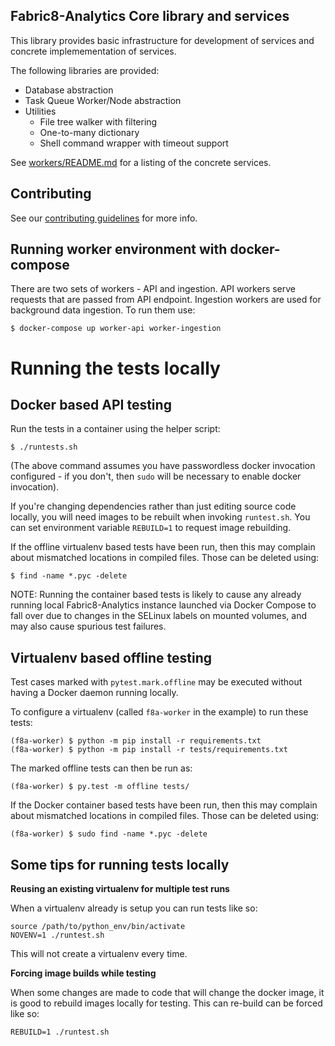 Fabric8-Analytics Core library and services
-------------------------------------------

This library provides basic infrastructure for development of services and concrete implemementation of services. 

The following libraries are provided:

* Database abstraction
* Task Queue Worker/Node abstraction
* Utilities
  * File tree walker with filtering
  * One-to-many dictionary
  * Shell command wrapper with timeout support

See [workers/README.md](./f8a_worker/workers/README.md) for a listing of the concrete services.

## Contributing

See our [contributing guidelines](https://github.com/fabric8-analytics/common/blob/master/CONTRIBUTING.md) for more info.

## Running worker environment with docker-compose

There are two sets of workers - API and ingestion. API workers serve requests that are passed from API endpoint. Ingestion workers are used for background data ingestion. To run them use:
```shell
$ docker-compose up worker-api worker-ingestion
```

# Running the tests locally

## Docker based API testing

Run the tests in a container using the helper
script:
```shell
$ ./runtests.sh
```

(The above command assumes you have passwordless docker invocation configured -
if you don't, then `sudo` will be necessary to enable docker invocation).

If you're changing dependencies rather than just editing source code locally,
you will need images to be rebuilt when invoking `runtest.sh`. You
can set environment variable `REBUILD=1` to request image rebuilding.

If the offline virtualenv based tests have been run, then this may complain
about mismatched locations in compiled files. Those can be deleted using:
```shell
$ find -name *.pyc -delete
```

NOTE: Running the container based tests is likely to cause any already
running local Fabric8-Analytics instance launched via Docker Compose to fall over due to
changes in the SELinux labels on mounted volumes, and may also cause
spurious test failures.


## Virtualenv based offline testing

Test cases marked with `pytest.mark.offline` may be executed without having a
Docker daemon running locally.

To configure a virtualenv (called `f8a-worker` in the example) to run these
tests:
```shell
(f8a-worker) $ python -m pip install -r requirements.txt
(f8a-worker) $ python -m pip install -r tests/requirements.txt
```

The marked offline tests can then be run as:
```shell
(f8a-worker) $ py.test -m offline tests/
```

If the Docker container based tests have been run, then this may complain
about mismatched locations in compiled files. Those can be deleted using:
```shell
(f8a-worker) $ sudo find -name *.pyc -delete
```

## Some tips for running tests locally


**Reusing an existing virtualenv for multiple test runs**

When a virtualenv already is setup you can run tests like so:

```
source /path/to/python_env/bin/activate
NOVENV=1 ./runtest.sh
```

This will not create a virtualenv every time.


**Forcing image builds while testing**

When some changes are made to code that will change the docker image, it is good to rebuild images locally for testing. This can re-build can be forced like so: 

```
REBUILD=1 ./runtest.sh 
```
